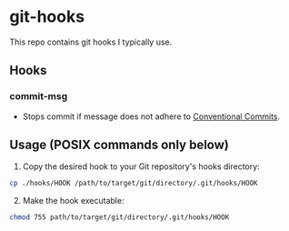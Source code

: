 # git-hooks

This repo contains git hooks I typically use.

## Hooks

### commit-msg
- Stops commit if message does not adhere to [Conventional Commits](https://kapeli.com/cheat_sheets/Conventional_Commits.docset/Contents/Resources/Documents/index).

## Usage (POSIX commands only below)

1. Copy the desired hook to your Git repository's hooks directory:
```sh
cp ./hooks/HOOK /path/to/target/git/directory/.git/hooks/HOOK
```

2. Make the hook executable:
```sh
chmod 755 path/to/target/git/directory/.git/hooks/HOOK
```
